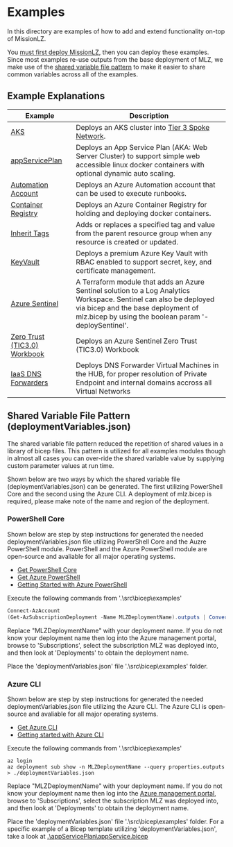 # Examples

In this directory are examples of how to add and extend functionality on-top of MissionLZ.

You [must first deploy MissionLZ](../README.md#Deployment), then you can deploy these examples. Since most examples re-use outputs from the base deployment of MLZ, we make use of the [shared variable file pattern](https://learn.microsoft.com/en-us/azure/azure-resource-manager/bicep/patterns-shared-variable-file) to make it easier to share common variables across all of the examples.

## Example Explanations

Example | Description
------- | -----------
[AKS](./aks) | Deploys an AKS cluster into [Tier 3 Spoke Network](../add-ons/tier3/README.md).
[appServicePlan](./app-service-plan) | Deploys an App Service Plan (AKA: Web Server Cluster) to support simple web accessible linux docker containers with optional dynamic auto scaling.
[Automation Account](./automation-account) | Deploys an Azure Automation account that can be used to execute runbooks.
[Container Registry](./container-registry/) | Deploys an Azure Container Registry for holding and deploying docker containers.
[Inherit Tags](./inherit-tags) | Adds or replaces a specified tag and value from the parent resource group when any resource is created or updated.
[KeyVault](./key-vault/) | Deploys a premium Azure Key Vault with RBAC enabled to support secret, key, and certificate management.
[Azure Sentinel](./sentinel) | A Terraform module that adds an Azure Sentinel solution to a Log Analytics Workspace. Sentinel can also be deployed via bicep and the base deployment of mlz.bicep by using the boolean param '-deploySentinel'.
[Zero Trust (TIC3.0) Workbook](./zero-trust-workbook) | Deploys an Azure Sentinel Zero Trust (TIC3.0) Workbook
[IaaS DNS Forwarders](./iaas-dns-forwarders) | Deploys DNS Forwarder Virtual Machines in the HUB, for proper resolution of Private Endpoint and internal domains accross all Virtual Networks 

## Shared Variable File Pattern (deploymentVariables.json)

The shared variable file pattern reduced the repetition of shared values in a library of bicep files.   This pattern is utilized for all examples modules though in almost all cases you can over-ride the shared variable value by supplying custom parameter values at run time.  

Shown below are two ways by which the shared variable file (deploymentVariables.json) can be generated.  The first utilizing PowerShell Core and the second using the Azure CLI.  A deployment of mlz.bicep is required, please make note of the name and region of the deployment.

### PowerShell Core

Shown below are step by step instructions for generated the needed deploymentVariables.json file utilizing PowerShell Core and the Auzre PowerShell module.  PowerShell and the Azure PowerShell module are open-source and avaliable for all major operating systems.

* [Get PowerShell Core](https://github.com/PowerShell/PowerShell/releases)
* [Get Azure PowerShell](https://learn.microsoft.com/en-us/powershell/azure/install-az-ps)
* [Getting Started with Azure PowerShell](https://learn.microsoft.com/en-us/powershell/azure/get-started-azureps)

Execute the following commands from '.\src\bicep\examples\'

```PowerShell
Connect-AzAccount
(Get-AzSubscriptionDeployment -Name MLZDeploymentName).outputs | ConvertTo-Json | Out-File -FilePath .\deploymentVariables.json
```

Replace "MLZDeploymentName" with your deployment name.  If you do not know your deployment name then log into the Azure management portal, browse to 'Subscriptions', select the subscription MLZ was deployed into, and then look at 'Deployments' to obtain the deployment name.

Place the 'deploymentVariables.json' file '.\src\bicep\examples\' folder.  

### Azure CLI

Shown below are step by step instructions for generated the needed deploymentVariables.json file utilizing the Azure CLI.  The Azure CLI is open-source and avaliable for all major operating systems.

* [Get Azure CLI](https://learn.microsoft.com/en-us/cli/azure/install-azure-cli)
* [Getting started with Azure CLI](https://learn.microsoft.com/en-us/cli/azure/get-started-with-azure-cli)

Execute the following commands from '.\src\bicep\examples\'

```Azure CLI
az login
az deployment sub show -n MLZDeploymentName --query properties.outputs > ./deploymentVariables.json
```

Replace "MLZDeploymentName" with your deployment name.  If you do not know your deployment name then log into the [Azure management portal](https://portal.azure.com), browse to 'Subscriptions', select the subscription MLZ was deployed into, and then look at 'Deployments' to obtain the deployment name.

Place the 'deploymentVariables.json' file '.\src\bicep\examples\' folder.  For a specific example of a Bicep template utilizing 'deploymentVariables.json', take a look at [.\appServicePlan\appService.bicep](.\appServicePlan\appService.bicep)
